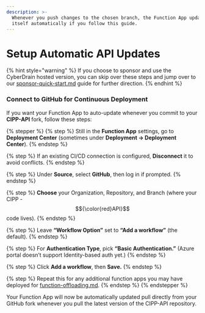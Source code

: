 ```yaml
---
description: >-
  Whenever you push changes to the chosen branch, the Function App updates
  itself automatically if you follow this guide.
---
```


# Setup Automatic API Updates

{% hint style="warning" %}
If you choose to sponsor and use the CyberDrain hosted version, you can skip over these steps and jump over to our [sponsor-quick-start.md](../resources/sponsor-quick-start.md "mention") guide for further direction.
{% endhint %}

### Connect to GitHub for Continuous Deployment

If you want your Function App to auto-update whenever you commit to your **CIPP-API** fork, follow these steps:

{% stepper %}
{% step %}
Still in the **Function App** settings, go to **Deployment Center** (sometimes under **Deployment → Deployment Center**).
{% endstep %}

{% step %}
If an existing CI/CD connection is configured, **Disconnect** it to avoid conflicts.
{% endstep %}

{% step %}
Under **Source**, select **GitHub**, then log in if prompted.
{% endstep %}

{% step %}
**Choose** your Organization, Repository, and Branch (where your CIPP - $${\color{red}API}$$ code lives).
{% endstep %}

{% step %}
Leave **“Workflow Option”** set to **“Add a workflow”** (the default).
{% endstep %}

{% step %}
For **Authentication Type**, pick **“Basic Authentication.”** (Azure portal doesn’t support Identity-based auth yet.)
{% endstep %}

{% step %}
Click **Add a workflow**, then **Save.**
{% endstep %}

{% step %}
Repeat this for any additional function apps you may have deployed for [function-offloading.md](../../user-documentation/cipp/advanced/super-admin/function-offloading.md "mention").
{% endstep %}
{% endstepper %}

Your Function App will now be automatically updated pull directly from your GitHub fork whenever you pull the latest version of the CIPP-API repository.
